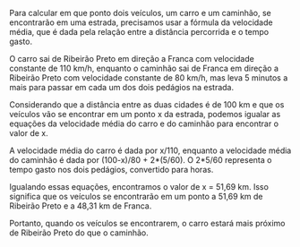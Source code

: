 Para calcular em que ponto dois veículos, um carro e um caminhão, se encontrarão em uma estrada, precisamos usar a fórmula da velocidade média, que é dada pela relação entre a distância percorrida e o tempo gasto.

O carro sai de Ribeirão Preto em direção a Franca com velocidade constante de 110 km/h, enquanto o caminhão sai de Franca em direção a Ribeirão Preto com velocidade constante de 80 km/h, mas leva 5 minutos a mais para passar em cada um dos dois pedágios na estrada.

Considerando que a distância entre as duas cidades é de 100 km e que os veículos vão se encontrar em um ponto x da estrada, podemos igualar as equações da velocidade média do carro e do caminhão para encontrar o valor de x.

A velocidade média do carro é dada por x/110, enquanto a velocidade média do caminhão é dada por (100-x)/80 + 2*(5/60). O 2*5/60 representa o tempo gasto nos dois pedágios, convertido para horas.

Igualando essas equações, encontramos o valor de x = 51,69 km. Isso significa que os veículos se encontrarão em um ponto a 51,69 km de Ribeirão Preto e a 48,31 km de Franca.

Portanto, quando os veículos se encontrarem, o carro estará mais próximo de Ribeirão Preto do que o caminhão.